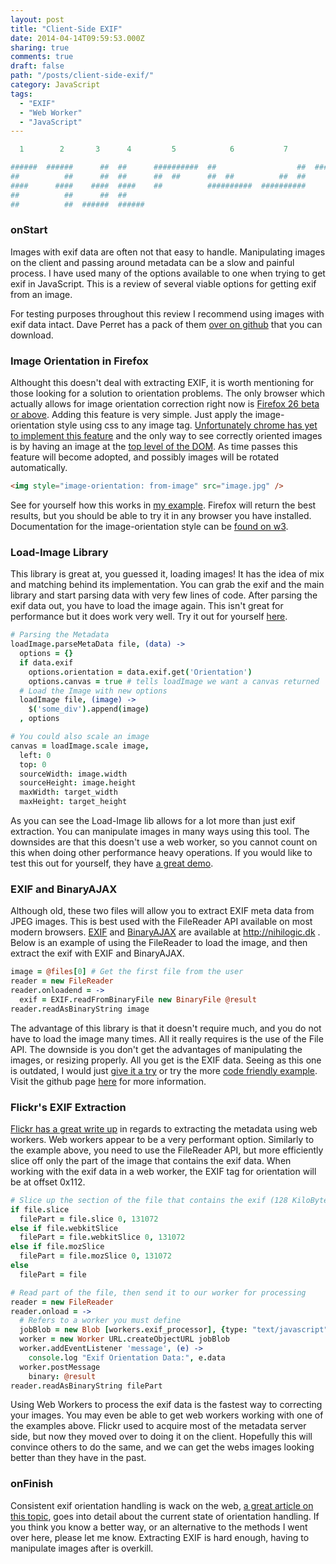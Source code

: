 ```yaml
---
layout: post
title: "Client-Side EXIF"
date: 2014-04-14T09:59:53.000Z
sharing: true
comments: true
draft: false
path: "/posts/client-side-exif/"
category: JavaScript
tags:
  - "EXIF"
  - "Web Worker"
  - "JavaScript"
---
```


```coffeescript
  1        2       3      4         5            6           7          8

######  ######      ##  ##      ##########  ##                  ##  ##########
##          ##      ##  ##      ##  ##      ##  ##          ##  ##      ##  ##
####      ####    ####  ####    ##          ##########  ##########          ##
##          ##      ##  ##
##          ##  ######  ######
```

### onStart
Images with exif data are often not that easy to handle. Manipulating images on the client and passing around metadata can be a slow and painful process. I have used many of the options available to one when trying to get exif in JavaScript. This is a review of several viable options for getting exif from an image.

For testing purposes throughout this review I recommend using images with exif data intact. Dave Perret has a pack of them [over on github](https://github.com/recurser/exif-orientation-examples) that you can download.

### Image Orientation in Firefox

Althought this doesn't deal with extracting EXIF, it is worth mentioning for those looking for a solution to orientation problems. The only browser which actually allows for image orientation correction right now is [Firefox 26 beta or above](https://developer.mozilla.org/en-US/docs/Web/CSS/image-orientation#Browser_compatibility). Adding this feature is very simple. Just apply the image-orientation style using css to any image tag. [Unfortunately chrome has yet to implement this feature](https://code.google.com/p/chromium/issues/detail?id=158753) and the only way to see correctly oriented images is by having an image at the [top level of the DOM](https://code.google.com/p/chromium/issues/detail?id=56845#c66). As time passes this feature will become adopted, and possibly images will be rotated automatically.

```html
<img style="image-orientation: from-image" src="image.jpg" />
```

See for yourself how this works in [my example](http://jsfiddle.net/L3S7R/). Firefox will return the best results, but you should be able to try it in any browser you have installed. Documentation for the image-orientation style can be [found on w3](http://dev.w3.org/csswg/css3-images/#image-orientation).

### Load-Image Library
This library is great at, you guessed it, loading images! It has the idea of mix and matching behind its implementation. You can grab the exif and the main library and start parsing data with very few lines of code. After parsing the exif data out, you have to load the image again. This isn't great for performance but it does work very well. Try it out for yourself [here](https://github.com/blueimp/JavaScript-Load-Image).

```coffeescript
# Parsing the Metadata
loadImage.parseMetaData file, (data) ->
  options = {}
  if data.exif
    options.orientation = data.exif.get('Orientation')
    options.canvas = true # tells loadImage we want a canvas returned
  # Load the Image with new options
  loadImage file, (image) ->
    $('some_div').append(image)
  , options

# You could also scale an image
canvas = loadImage.scale image,
  left: 0
  top: 0
  sourceWidth: image.width
  sourceHeight: image.height
  maxWidth: target_width
  maxHeight: target_height
```

As you can see the Load-Image lib allows for a lot more than just exif extraction. You can manipulate images in many ways using this tool. The downsides are that this doesn't use a web worker, so you cannot count on this when doing other performance heavy operations. If you would like to test this out for yourself, they have [a great demo](http://blueimp.github.io/JavaScript-Load-Image/).

### EXIF and BinaryAJAX
Although old, these two files will allow you to extract EXIF meta data from JPEG images. This is best used with the FileReader API available on most modern browsers.
[EXIF](http://www.nihilogic.dk/labs/exif/exif.js) and [BinaryAJAX](http://www.nihilogic.dk/labs/binaryajax/binaryajax.js) are available at http://nihilogic.dk . Below is an example of using the FileReader to load the image, and then extract the exif with EXIF and BinaryAJAX.

```coffeescript
image = @files[0] # Get the first file from the user
reader = new FileReader
reader.onloadend = ->
  exif = EXIF.readFromBinaryFile new BinaryFile @result
reader.readAsBinaryString image
```

The advantage of this library is that it doesn't require much, and you do not have to load the image many times. All it really requires is the use of the File API. The downside is you don't get the advantages of manipulating the images, or resizing properly. All you get is the EXIF data. Seeing as this one is outdated, I would just [give it a try](http://sandbox.juurlink.org/html5imageuploader/) or try the more [code friendly example](http://jsfiddle.net/interstateone/gtLWG/). Visit the github page [here](https://github.com/jseidelin/exif-js) for more information.

### Flickr's EXIF Extraction
[Flickr has a great write up](http://code.flickr.net/2012/06/01/parsing-exif-client-side-using-javascript-2/) in regards to extracting the metadata using web workers. Web workers appear to be a very performant option. Similarly to the example above, you need to use the FileReader API, but more efficiently slice off only the part of the image that contains the exif data. When working with the exif data in a web worker, the EXIF tag for orientation will be at offset 0x112.

```coffeescript
# Slice up the section of the file that contains the exif (128 KiloBytes = 131072 Bytes)
if file.slice
  filePart = file.slice 0, 131072
else if file.webkitSlice
  filePart = file.webkitSlice 0, 131072
else if file.mozSlice
  filePart = file.mozSlice 0, 131072
else
  filePart = file

# Read part of the file, then send it to our worker for processing
reader = new FileReader
reader.onload = ->
  # Refers to a worker you must define
  jobBlob = new Blob [workers.exif_processor], {type: "text/javascript"}
  worker = new Worker URL.createObjectURL jobBlob
  worker.addEventListener 'message', (e) ->
    console.log "Exif Orientation Data:", e.data
  worker.postMessage
    binary: @result
reader.readAsBinaryString filePart
```
Using Web Workers to process the exif data is the fastest way to correcting your images. You may even be able to get web workers working with one of the examples above. Flickr used to acquire most of the metadata server side, but now they moved over to doing it on the client. Hopefully this will convince others to do the same, and we can get the webs images looking better than they have in the past.

### onFinish
Consistent exif orientation handling is wack on the web, [a great article on this topic](http://www.daveperrett.com/articles/2012/07/28/exif-orientation-handling-is-a-ghetto/), goes into detail about the current state of orientation handling. If you think you know a better way, or an alternative to the methods I went over here, please let me know. Extracting EXIF is hard enough, having to manipulate images after is overkill.
